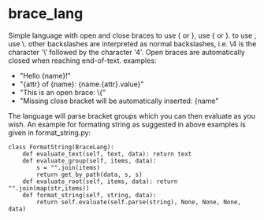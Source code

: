 # brace_lang

Simple language with open and close braces
to use { or }, use \{ or \}.
to use \, use \\.
other backslashes are interpreted as normal backslashes, i.e. \4 is the character '\\' followed by the character '4'.
Open braces are automatically closed when reaching end-of-text.
examples: 
- "Hello {name}!"
- "{attr} of {name}: {name.{attr}.value}"
- "This is an open brace: \\{"
- "Missing close bracket will be automatically inserted: {name"

The language will parse bracket groups which you can then evaluate as you wish.
An example for formating string as suggested in above examples is given in format_string.py:

```python3
class FormatString(BraceLang):
    def evaluate_text(self, text, data): return text
    def evaluate_group(self, items, data): 
        s = "".join(items)
        return get_by_path(data, s, s)
    def evaluate_root(self, items, data): return "".join(map(str,items))
    def format_string(self, string, data): 
        return self.evaluate(self.parse(string), None, None, None, data)

```
